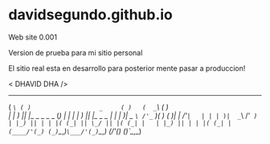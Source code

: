 # davidsegundo.github.io
Web site 0.001



Version de prueba para mi sitio personal

El sitio real esta en desarrollo
para posterior mente pasar a produccion!


<  DHAVID DHA  />


 ___    _                           _     ___    _            
(  _`\ ( )                   _     ( )   (  _`\ ( )           
| | ) || |__     _ _  _   _ (_)   _| |   | | ) || |__     _ _ 
| | | )|  _ `\ /'_` )( ) ( )| | /'_` |   | | | )|  _ `\ /'_` )
| |_) || | | |( (_| || \_/ || |( (_| |   | |_) || | | |( (_| |
(____/'(_) (_)`\__,_)`\___/'(_)`\__,_)   (____/'(_) (_)`\__,_)
